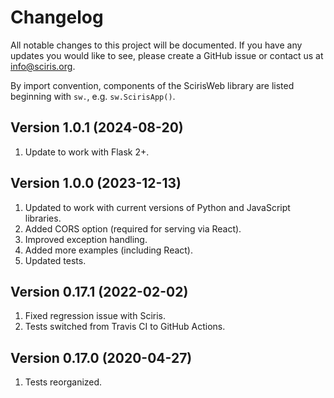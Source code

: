 # Changelog

All notable changes to this project will be documented. If you have any updates you would like to see, please create a GitHub issue or contact us at info@sciris.org.

By import convention, components of the ScirisWeb library are listed beginning with `sw.`, e.g. `sw.ScirisApp()`.

## Version 1.0.1 (2024-08-20)
1. Update to work with Flask 2+.

## Version 1.0.0 (2023-12-13)
1. Updated to work with current versions of Python and JavaScript libraries.
2. Added CORS option (required for serving via React).
3. Improved exception handling.
4. Added more examples (including React).
5. Updated tests.

## Version 0.17.1 (2022-02-02)
1. Fixed regression issue with Sciris.
2. Tests switched from Travis CI to GitHub Actions.

## Version 0.17.0 (2020-04-27)
1. Tests reorganized.